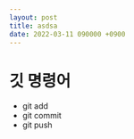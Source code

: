 ```yaml
---
layout: post
title: asdsa
date: 2022-03-11 090000 +0900
---
```


# 깃 명령어 
* git add
* git commit
* git push
